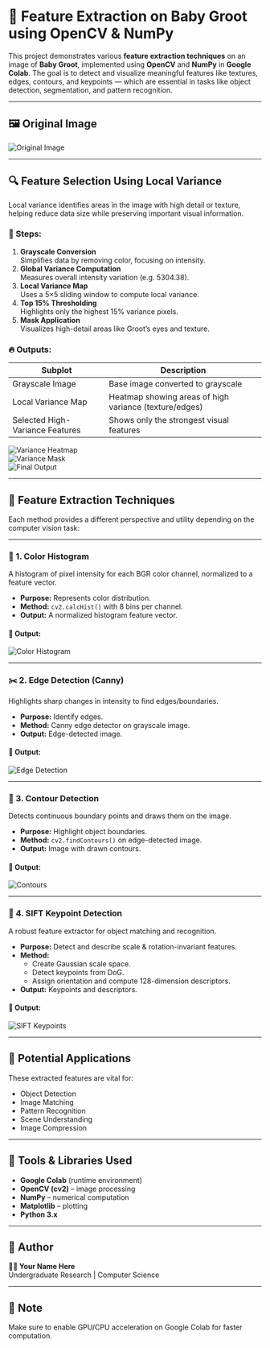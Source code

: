 # 🌱 Feature Extraction on Baby Groot using OpenCV & NumPy

This project demonstrates various **feature extraction techniques** on an image of **Baby Groot**, implemented using **OpenCV** and **NumPy** in **Google Colab**. The goal is to detect and visualize meaningful features like textures, edges, contours, and keypoints — which are essential in tasks like object detection, segmentation, and pattern recognition.

---

## 🖼️ Original Image
![Original Image](https://github.com/user-attachments/assets/ef0d782a-851b-43d8-90f1-3035296e2133)

---

## 🔍 Feature Selection Using Local Variance

Local variance identifies areas in the image with high detail or texture, helping reduce data size while preserving important visual information.

### 📌 Steps:
1. **Grayscale Conversion**  
   Simplifies data by removing color, focusing on intensity.
2. **Global Variance Computation**  
   Measures overall intensity variation (e.g. 5304.38).
3. **Local Variance Map**  
   Uses a 5×5 sliding window to compute local variance.
4. **Top 15% Thresholding**  
   Highlights only the highest 15% variance pixels.
5. **Mask Application**  
   Visualizes high-detail areas like Groot’s eyes and texture.

### 🔥 Outputs:
| Subplot                    | Description                                                                 |
|----------------------------|-----------------------------------------------------------------------------|
| Grayscale Image            | Base image converted to grayscale                                           |
| Local Variance Map         | Heatmap showing areas of high variance (texture/edges)                     |
| Selected High-Variance Features | Shows only the strongest visual features                             |

![Variance Heatmap](https://github.com/user-attachments/assets/6101c695-6144-462e-b3e7-0efb88ae6ae1)  
![Variance Mask](https://github.com/user-attachments/assets/3457facb-c0cc-42cd-8223-bd7e1daccba6)  
![Final Output](https://github.com/user-attachments/assets/f9f103c5-3cf1-4259-ad6d-d43923c9ce3f)

---

## 🧪 Feature Extraction Techniques

Each method provides a different perspective and utility depending on the computer vision task:

---

### 🎨 1. Color Histogram

A histogram of pixel intensity for each BGR color channel, normalized to a feature vector.

- **Purpose:** Represents color distribution.
- **Method:** `cv2.calcHist()` with 8 bins per channel.
- **Output:** A normalized histogram feature vector.

#### 📸 Output:
![Color Histogram](https://github.com/user-attachments/assets/22c9af39-c950-43b6-9013-be4c7cd4d626)

---

### ✂️ 2. Edge Detection (Canny)

Highlights sharp changes in intensity to find edges/boundaries.

- **Purpose:** Identify edges.
- **Method:** Canny edge detector on grayscale image.
- **Output:** Edge-detected image.

#### 📸 Output:
![Edge Detection](https://github.com/user-attachments/assets/09680ae4-03db-4e92-855a-d124048e5045)

---

### 🔲 3. Contour Detection

Detects continuous boundary points and draws them on the image.

- **Purpose:** Highlight object boundaries.
- **Method:** `cv2.findContours()` on edge-detected image.
- **Output:** Image with drawn contours.

#### 📸 Output:
![Contours](https://github.com/user-attachments/assets/a1d44287-ad4d-4ffb-bf03-9f236571640b)

---

### 📌 4. SIFT Keypoint Detection

A robust feature extractor for object matching and recognition.

- **Purpose:** Detect and describe scale & rotation-invariant features.
- **Method:** 
  - Create Gaussian scale space.
  - Detect keypoints from DoG.
  - Assign orientation and compute 128-dimension descriptors.
- **Output:** Keypoints and descriptors.

#### 📸 Output:
![SIFT Keypoints](https://github.com/user-attachments/assets/a04f8803-0d18-4d3a-a21f-840a41f26057)

---

## 🤖 Potential Applications

These extracted features are vital for:
- Object Detection
- Image Matching
- Pattern Recognition
- Scene Understanding
- Image Compression

---

## 📂 Tools & Libraries Used
- **Google Colab** (runtime environment)
- **OpenCV (cv2)** – image processing
- **NumPy** – numerical computation
- **Matplotlib** – plotting
- **Python 3.x**

---

## 📝 Author
**👨‍💻 Your Name Here**  
Undergraduate Research | Computer Science

---

## 📌 Note
Make sure to enable GPU/CPU acceleration on Google Colab for faster computation.

